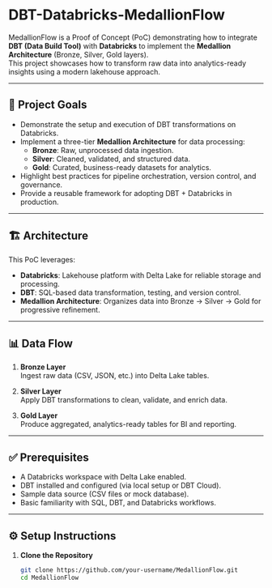 # DBT-Databricks-MedallionFlow

MedallionFlow is a Proof of Concept (PoC) demonstrating how to integrate **DBT (Data Build Tool)** with **Databricks** to implement the **Medallion Architecture** (Bronze, Silver, Gold layers).  
This project showcases how to transform raw data into analytics-ready insights using a modern lakehouse approach.

---

## 🚀 Project Goals

- Demonstrate the setup and execution of DBT transformations on Databricks.
- Implement a three-tier **Medallion Architecture** for data processing:
  - **Bronze**: Raw, unprocessed data ingestion.  
  - **Silver**: Cleaned, validated, and structured data.  
  - **Gold**: Curated, business-ready datasets for analytics.  
- Highlight best practices for pipeline orchestration, version control, and governance.
- Provide a reusable framework for adopting DBT + Databricks in production.

---

## 🏗️ Architecture

This PoC leverages:

- **Databricks**: Lakehouse platform with Delta Lake for reliable storage and processing.
- **DBT**: SQL-based data transformation, testing, and version control.
- **Medallion Architecture**: Organizes data into Bronze → Silver → Gold for progressive refinement.

---

## 📊 Data Flow

1. **Bronze Layer**  
   Ingest raw data (CSV, JSON, etc.) into Delta Lake tables.  

2. **Silver Layer**  
   Apply DBT transformations to clean, validate, and enrich data.  

3. **Gold Layer**  
   Produce aggregated, analytics-ready tables for BI and reporting.  

---

## ✅ Prerequisites

- A Databricks workspace with Delta Lake enabled.
- DBT installed and configured (via local setup or DBT Cloud).
- Sample data source (CSV files or mock database).
- Basic familiarity with SQL, DBT, and Databricks workflows.

---

## ⚙️ Setup Instructions

1. **Clone the Repository**
   ```bash
   git clone https://github.com/your-username/MedallionFlow.git
   cd MedallionFlow

